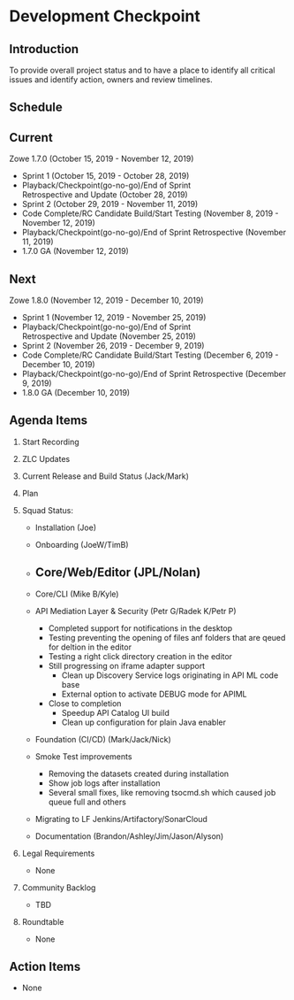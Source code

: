 # Development Checkpoint

Introduction
------------
To provide overall project status and to have a place to identify all critical issues and identify action, owners and review timelines.

Schedule
--------

Current
-------
Zowe 1.7.0 (October 15, 2019 - November 12, 2019)
- Sprint 1 (October 15, 2019 - October 28, 2019)
- Playback/Checkpoint(go-no-go)/End of Sprint Retrospective and Update (October 28, 2019)
- Sprint 2 (October 29, 2019 - November 11, 2019)
- Code Complete/RC Candidate Build/Start Testing (November 8, 2019 - November 12, 2019)
- Playback/Checkpoint(go-no-go)/End of Sprint Retrospective (November 11, 2019)
- 1.7.0 GA (November 12, 2019)

Next
----
Zowe 1.8.0 (November 12, 2019 - December 10, 2019)
- Sprint 1 (November 12, 2019 - November 25, 2019)
- Playback/Checkpoint(go-no-go)/End of Sprint Retrospective and Update (November 25, 2019)
- Sprint 2 (November 26, 2019 - December 9, 2019)
- Code Complete/RC Candidate Build/Start Testing (December 6, 2019 - December 10, 2019)
- Playback/Checkpoint(go-no-go)/End of Sprint Retrospective (December 9, 2019)
- 1.8.0 GA (December 10, 2019)

Agenda Items
------------
1. Start Recording
2. ZLC Updates
3. Current Release and Build Status (Jack/Mark)
4. Plan
5. Squad Status:
    - Installation (Joe)
    - Onboarding (JoeW/TimB)
    - Core/Web/Editor (JPL/Nolan)
        - 
    - Core/CLI (Mike B/Kyle)
    - API Mediation Layer & Security (Petr G/Radek K/Petr P)
      - Completed support for notifications in the desktop
      - Testing preventing the opening of files anf folders that are qeued for deltion in the editor
      - Testing a right click directory creation in the editor
      - Still progressing on iframe adapter support
        - Clean up Discovery Service logs originating in API ML code base                     
        - External option to activate DEBUG mode for APIML        
      - Close to completion
        - Speedup API Catalog UI build      
        - Clean up configuration for plain Java enabler              
    - Foundation (CI/CD) (Mark/Jack/Nick)
     - Smoke Test improvements
        - Removing the datasets created during installation
        - Show job logs after installation
        - Several small fixes, like removing tsocmd.sh which caused job queue full and others
      - Migrating to LF Jenkins/Artifactory/SonarCloud

    - Documentation (Brandon/Ashley/Jim/Jason/Alyson)

6. Legal Requirements
    - None

7. Community Backlog
    - TBD
8. Roundtable
    - None

Action Items
------------
- None

